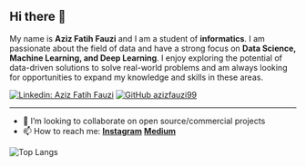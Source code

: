 ## Hi there 👋

My name is **Aziz Fatih Fauzi** and I am a student of **informatics**. I am passionate about the field of data and have a strong focus on **Data Science, Machine Learning, and Deep Learning**. I enjoy exploring the potential of data-driven solutions to solve real-world problems and am always looking for opportunities to expand my knowledge and skills in these areas.

[![Linkedin: Aziz Fatih Fauzi](https://img.shields.io/badge/-Aziz%20Fatih%20Fauzi-blue?style=flat-square&logo=Linkedin&logoColor=white&link=https://www.linkedin.com/in/aziz-fatih-fauzi-44233a228/)](https://www.linkedin.com/in/aziz-fatih-fauzi-44233a228/)
[![GitHub azizfauzi99](https://img.shields.io/github/followers/azizfauzi99?label=follow&style=social)](https://github.com/azizfauzi99)

---

- 👯 I’m looking to collaborate on open source/commercial projects
- 📫 How to reach me:
  **[Instagram](https://instagram.com/_azizfauzi)**
  **[Medium](https://medium.com/@aziz48710)**

![Top Langs](https://github-readme-stats.vercel.app/api/top-langs/?username=azizfauzi99&layout=compact&theme=dark&hide_border=true&count_private=true)
